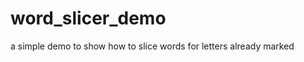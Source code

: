 word_slicer_demo
================

a simple demo to show how to slice words for letters already marked
